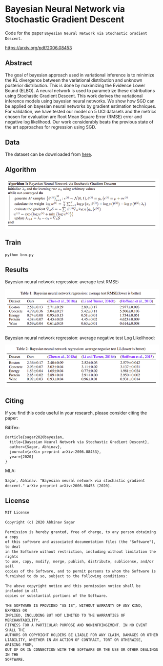 # Bayesian Neural Network via Stochastic Gradient Descent
Code for the paper `Bayesian Neural Network via Stochastic Gradient Descent`.

https://arxiv.org/pdf/2006.08453

## Abstract

The goal of bayesian approach used in variational inference is to minimize the KL
divergence between the variational distribution and unknown posterior distribution.
This is done by maximizing the Evidence Lower Bound (ELBO). A neural network
is used to parametrize these distributions using Stochastic Gradient Descent. This
work derives the variational inference models using bayesian neural networks. We
show how SGD can be applied on bayesian neural networks by gradient estimation
techniques. For validation, we have tested our model on 5 UCI datasets and the
metrics chosen for evaluation are Root Mean Square Error (RMSE) error and
negative log likelihood. Our work considerably beats the previous state of the art
approaches for regression using SGD.

## Data

The dataset can be downloaded from [here](https://archive.ics.uci.edu/ml/datasets.php?format=&task=reg&att=&area=&numAtt=&numIns=&type=&sort=nameUp&view=table).

## Algorithm

![roc-auc](images/img1.png)

## Train

`python bnn.py`

## Results
 
Bayesian neural network regression: average test RMSE:
 
![roc-auc](images/img2.png)

Bayesian neural network regression: average negative test Log Likelihood:

![roc-auc](images/img3.png)

## Citing

If you find this code useful in your research, please consider citing the paper:

BibTex:

```
@article{sagar2020bayesian,
  title={Bayesian Neural Network via Stochastic Gradient Descent},
  author={Sagar, Abhinav},
  journal={arXiv preprint arXiv:2006.08453},
  year={2020}
}
```

MLA:

`Sagar, Abhinav. "Bayesian neural network via stochastic gradient descent." arXiv preprint arXiv:2006.08453 (2020).`

## License

```
MIT License

Copyright (c) 2020 Abhinav Sagar

Permission is hereby granted, free of charge, to any person obtaining a copy
of this software and associated documentation files (the "Software"), to deal
in the Software without restriction, including without limitation the rights
to use, copy, modify, merge, publish, distribute, sublicense, and/or sell
copies of the Software, and to permit persons to whom the Software is
furnished to do so, subject to the following conditions:

The above copyright notice and this permission notice shall be included in all
copies or substantial portions of the Software.

THE SOFTWARE IS PROVIDED "AS IS", WITHOUT WARRANTY OF ANY KIND, EXPRESS OR
IMPLIED, INCLUDING BUT NOT LIMITED TO THE WARRANTIES OF MERCHANTABILITY,
FITNESS FOR A PARTICULAR PURPOSE AND NONINFRINGEMENT. IN NO EVENT SHALL THE
AUTHORS OR COPYRIGHT HOLDERS BE LIABLE FOR ANY CLAIM, DAMAGES OR OTHER
LIABILITY, WHETHER IN AN ACTION OF CONTRACT, TORT OR OTHERWISE, ARISING FROM,
OUT OF OR IN CONNECTION WITH THE SOFTWARE OR THE USE OR OTHER DEALINGS IN THE
SOFTWARE.
```
